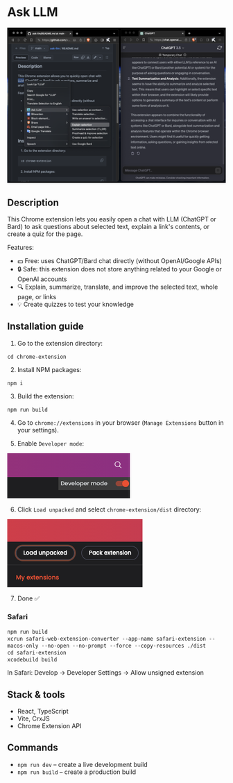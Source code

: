 # Ask LLM

![Screenshot](docs/screenshot.png)

## Description

This Chrome extension lets you easily open a chat with LLM (ChatGPT or Bard) to ask questions about selected text, explain a link's contents, or create a quiz for the page.

Features:
- 💵 Free: uses ChatGPT/Bard chat directly (without OpenAI/Google APIs)
- 🔒 Safe: this extension does not store anything related to your Google or OpenAI accounts
- 🔍 Explain, summarize, translate, and improve the selected text, whole page, or links
- 💡 Create quizzes to test your knowledge

## Installation guide

1. Go to the extension directory:
```
cd chrome-extension
```

2. Install NPM packages:
```
npm i
```

3. Build the extension:
```
npm run build
```

4. Go to `chrome://extensions` in your browser (`Manage Extensions` button in your settings).

5. Enable `Developer mode`:

![](docs/developer-mode.png)

6. Click `Load unpacked` and select `chrome-extension/dist` directory:

![](docs/load-unpacked.png)

7. Done ✅

### Safari

```
npm run build
xcrun safari-web-extension-converter --app-name safari-extension --macos-only --no-open --no-prompt --force --copy-resources ./dist
cd safari-extension
xcodebuild build
```

In Safari: Develop -> Developer Settings -> Allow unsigned extension

## Stack & tools
- React, TypeScript
- Vite, CrxJS
- Chrome Extension API

## Commands
- `npm run dev` – create a live development build
- `npm run build` – create a production build
